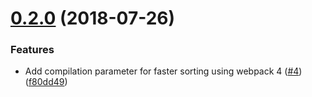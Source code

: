 <a name="0.2.0"></a>
# [0.2.0](https://github.com/diegohaz/webpack-sort-chunks/compare/v0.1.0...v0.2.0) (2018-07-26)


### Features

* Add compilation parameter for faster sorting using webpack 4  ([#4](https://github.com/diegohaz/webpack-sort-chunks/issues/4)) ([f80dd49](https://github.com/diegohaz/webpack-sort-chunks/commit/f80dd49))




